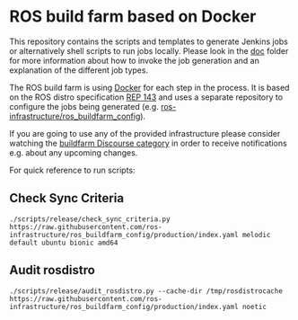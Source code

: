 # ROS build farm based on Docker

This repository contains the scripts and templates to generate Jenkins jobs or
alternatively shell scripts to run jobs locally.
Please look in the [doc](doc/index.rst) folder for more information about how
to invoke the job generation and an explanation of the different job types.

The ROS build farm is using [Docker](http://www.docker.com) for each step in
the process.
It is based on the ROS distro specification
[REP 143](http://www.ros.org/reps/rep-0143.html) and uses a separate repository
to configure the jobs being generated (e.g.
[ros-infrastructure/ros_buildfarm_config](https://github.com/ros-infrastructure/ros_buildfarm_config)).

If you are going to use any of the provided infrastructure please consider
watching the [buildfarm Discourse category](https://discourse.ros.org/c/buildfarm)
in order to receive notifications e.g. about any upcoming changes.

For quick reference to run scripts:

 ## Check Sync Criteria

    ./scripts/release/check_sync_criteria.py https://raw.githubusercontent.com/ros-infrastructure/ros_buildfarm_config/production/index.yaml melodic default ubuntu bionic amd64

## Audit rosdistro

    ./scripts/release/audit_rosdistro.py --cache-dir /tmp/rosdistrocache https://raw.githubusercontent.com/ros-infrastructure/ros_buildfarm_config/production/index.yaml noetic
